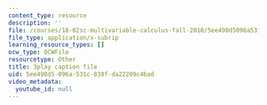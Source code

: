 ```yaml
---
content_type: resource
description: ''
file: /courses/18-02sc-multivariable-calculus-fall-2010/5ee498d5096a531c838fda22209c4bad_RoTz_ylFHfY.vtt
file_type: application/x-subrip
learning_resource_types: []
ocw_type: OCWFile
resourcetype: Other
title: 3play caption file
uid: 5ee498d5-096a-531c-838f-da22209c4bad
video_metadata:
  youtube_id: null
---
```

